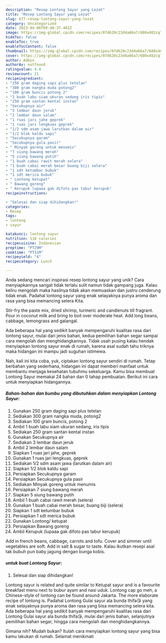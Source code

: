 ```yaml
---
description: "Resep Lontong Sayur yang Lezat"
title: "Resep Lontong Sayur yang Lezat"
slug: 677-resep-lontong-sayur-yang-lezat
category: Uncategorized
date: 2023-04-06T09:48:37.401Z
image: https://img-global.cpcdn.com/recipes/07d620c23d4a66a7/680x482cq70/lontong-sayur-foto-resep-utama.jpg
hideToc: false
enableToc: true
enableTocContent: false
thumbnail: https://img-global.cpcdn.com/recipes/07d620c23d4a66a7/680x482cq70/lontong-sayur-foto-resep-utama.jpg
cover: https://img-global.cpcdn.com/recipes/07d620c23d4a66a7/680x482cq70/lontong-sayur-foto-resep-utama.jpg
author: Admin
authorAv: notfound
ratingvalue: 4.4
reviewcount: 21
recipeingredient:
- "250 gram daging sapi plus tetelan"
- "300 gram nangka muda potong2"
- "100 gram buncis potong 2"
- "1 buah labu siam ukuran sedang iris tipis"
- "250 gram santan kental instan"
- "Secukupnya air"
- "3 lembar daun jeruk"
- "2 lembar daun salam"
- "1 ruas jari jahe geprek"
- "1 ruas jari lengkuas geprek"
- "1/2 sdm asam jawa larutkan dalam air"
- "1/2 blok kaldu sapi"
- "Secukupnya garam"
- "Secukupnya gula pasir"
- " Minyak goreng untuk menumis"
- "7 siung bawang merah"
- "5 siung bawang putih"
- "1 buah cabai rawit merah selera"
- "1 buah cabai merah besar buang biji selera"
- "1 sdt ketumbar bubuk"
- "1 sdt merica bubuk"
- " Lontong ketupat"
- " Bawang goreng"
- " Kerupuk lupaaa gak difoto pas tabur kerupuk"
recipeinstructions:

- "Selesai dan siap dihidangkan!"
categories:
- Resep
tags:
- lontong
- sayur

katakunci: lontong sayur 
nutrition: 118 calories
recipecuisine: Indonesian
preptime: "PT29M"
cooktime: "PT31M"
recipeyield: "4"
recipecategory: Lunch

---
```





Anda sedang mencari inspirasi resep lontong sayur yang unik? Cara menyiapkannya sangat tidak terlalu sulit namun tidak gampang juga. Kalau keliru mengolah maka hasilnya tidak akan memuaskan dan justru cenderung tidak enak. Padahal lontong sayur yang enak selayaknya punya aroma dan rasa yang bisa memancing selera Kita.





Stir-fry the paste mix, dried shrimp, turmeric and candlenuts till fragrant. Pour in coconut milk and bring to boil over moderate heat. Add long beans, cabbage, lemongrass and galangal.

Ada beberapa hal yang sedikit banyak mempengaruhi kualitas rasa dari lontong sayur, mulai dari jenis bahan, kedua pemilihan bahan segar sampai cara mengolah dan menghidangkannya. Tidak usah pusing kalau hendak menyiapkan lontong sayur enak di rumah, karena asal sudah tahu triknya maka hidangan ini mampu jadi suguhan istimewa.






Nah, kali ini kita coba, yuk, ciptakan lontong sayur sendiri di rumah. Tetap berbahan yang sederhana, hidangan ini dapat memberi manfaat untuk membantu menjaga kesehatan tubuhmu sekeluarga. Kamu bisa membuat Lontong Sayur memakai 24 bahan dan 0 tahap pembuatan. Berikut ini cara untuk menyiapkan hidangannya.

<!--inarticleads1-->

##### Bahan-bahan dan bumbu yang dibutuhkan dalam menyiapkan Lontong Sayur:

1. Gunakan 250 gram daging sapi plus tetelan
1. Sediakan 300 gram nangka muda, potong2
1. Sediakan 100 gram buncis, potong 2
1. Ambil 1 buah labu siam ukuran sedang, iris tipis
1. Sediakan 250 gram santan kental instan
1. Gunakan Secukupnya air
1. Sediakan 3 lembar daun jeruk
1. Ambil 2 lembar daun salam
1. Siapkan 1 ruas jari jahe, geprek
1. Gunakan 1 ruas jari lengkuas, geprek
1. Sediakan 1/2 sdm asam jawa (larutkan dalam air)
1. Siapkan 1/2 blok kaldu sapi
1. Persiapkan Secukupnya garam
1. Persiapkan Secukupnya gula pasir
1. Sediakan  Minyak goreng untuk menumis
1. Persiapkan 7 siung bawang merah
1. Siapkan 5 siung bawang putih
1. Ambil 1 buah cabai rawit merah (selera)
1. Gunakan 1 buah cabai merah besar, buang biji (selera)
1. Siapkan 1 sdt ketumbar bubuk
1. Persiapkan 1 sdt merica bubuk
1. Gunakan  Lontong/ ketupat
1. Persiapkan  Bawang goreng
1. Ambil  Kerupuk (lupaaa gak difoto pas tabur kerupuk)


Add in french beans, cabbage, carrots and tofu. Cover and simmer until vegetables are soft. Add in salt &amp; sugar to taste. Kalau ikutkan resepi asal tak bubuh pun baby jagung dengan bunga kobis. 

<!--inarticleads2-->

#####  untuk buat Lontong Sayur:


1. Selesai dan siap dihidangkan!

Lontong sayur is related and quite similar to Ketupat sayur and is a favourite breakfast menu next to bubur ayam and nasi uduk. Lontong cap go meh, a Chinese-style of lontong can be found around Jakarta. The more elaborate recipe of lontong is. Padahal Lontong Gulai sayur ala bunda thifa😘 yang enak selayaknya punya aroma dan rasa yang bisa memancing selera kita. Ada beberapa hal yang sedikit banyak mempengaruhi kualitas rasa dari Lontong Gulai sayur ala bunda thifa😘, mulai dari jenis bahan, selanjutnya pemilihan bahan segar, hingga cara mengolah dan menghidangkannya. 

Gimana nih? Mudah bukan? Itulah cara menyiapkan lontong sayur yang bisa kamu lakukan di rumah. Selamat menikmati
